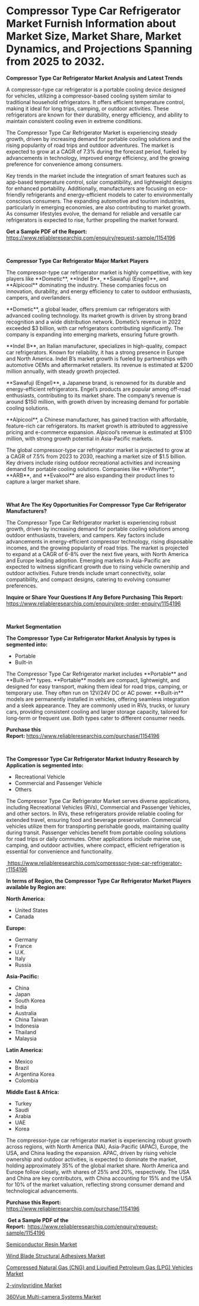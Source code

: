 <p><h1>Compressor Type Car Refrigerator Market Furnish Information about Market Size, Market Share, Market Dynamics, and Projections Spanning from 2025 to 2032.</h1></p><p><strong>Compressor Type Car Refrigerator Market Analysis and Latest Trends</strong></p>
<p><p>A compressor-type car refrigerator is a portable cooling device designed for vehicles, utilizing a compressor-based cooling system similar to traditional household refrigerators. It offers efficient temperature control, making it ideal for long trips, camping, or outdoor activities. These refrigerators are known for their durability, energy efficiency, and ability to maintain consistent cooling even in extreme conditions.</p><p>The Compressor Type Car Refrigerator Market is experiencing steady growth, driven by increasing demand for portable cooling solutions and the rising popularity of road trips and outdoor adventures. The market is expected to grow at a CAGR of 7.3% during the forecast period, fueled by advancements in technology, improved energy efficiency, and the growing preference for convenience among consumers.</p><p>Key trends in the market include the integration of smart features such as app-based temperature control, solar compatibility, and lightweight designs for enhanced portability. Additionally, manufacturers are focusing on eco-friendly refrigerants and energy-efficient models to cater to environmentally conscious consumers. The expanding automotive and tourism industries, particularly in emerging economies, are also contributing to market growth. As consumer lifestyles evolve, the demand for reliable and versatile car refrigerators is expected to rise, further propelling the market forward.</p></p>
<p><strong>Get a Sample PDF of the Report:&nbsp;</strong> <a href="https://www.reliableresearchiq.com/enquiry/request-sample/1154196?utm_campaign=1137&utm_medium=2&utm_source=Github&utm_content=ia&utm_term=24012025&utm_id=compressor-type-car-refrigerator">https://www.reliableresearchiq.com/enquiry/request-sample/1154196</a></p>
<p>&nbsp;</p>
<p><strong>Compressor Type Car Refrigerator Major Market Players</strong></p>
<p><p>The compressor-type car refrigerator market is highly competitive, with key players like **Dometic**, **Indel B**, **Sawafuji (Engel)**, and **Alpicool** dominating the industry. These companies focus on innovation, durability, and energy efficiency to cater to outdoor enthusiasts, campers, and overlanders.</p><p>**Dometic**, a global leader, offers premium car refrigerators with advanced cooling technology. Its market growth is driven by strong brand recognition and a wide distribution network. Dometic’s revenue in 2022 exceeded $3 billion, with car refrigerators contributing significantly. The company is expanding into emerging markets, ensuring future growth.</p><p>**Indel B**, an Italian manufacturer, specializes in high-quality, compact car refrigerators. Known for reliability, it has a strong presence in Europe and North America. Indel B’s market growth is fueled by partnerships with automotive OEMs and aftermarket retailers. Its revenue is estimated at $200 million annually, with steady growth projected.</p><p>**Sawafuji (Engel)**, a Japanese brand, is renowned for its durable and energy-efficient refrigerators. Engel’s products are popular among off-road enthusiasts, contributing to its market share. The company’s revenue is around $150 million, with growth driven by increasing demand for portable cooling solutions.</p><p>**Alpicool**, a Chinese manufacturer, has gained traction with affordable, feature-rich car refrigerators. Its market growth is attributed to aggressive pricing and e-commerce expansion. Alpicool’s revenue is estimated at $100 million, with strong growth potential in Asia-Pacific markets.</p><p>The global compressor-type car refrigerator market is projected to grow at a CAGR of 7.5% from 2023 to 2030, reaching a market size of $1.5 billion. Key drivers include rising outdoor recreational activities and increasing demand for portable cooling solutions. Companies like **Whynter**, **ARB**, and **Evakool** are also expanding their product lines to capture a larger market share.</p></p>
<p>&nbsp;</p>
<p><strong>What Are The Key Opportunities For Compressor Type Car Refrigerator Manufacturers?</strong></p>
<p><p>The Compressor Type Car Refrigerator market is experiencing robust growth, driven by increasing demand for portable cooling solutions among outdoor enthusiasts, travelers, and campers. Key factors include advancements in energy-efficient compressor technology, rising disposable incomes, and the growing popularity of road trips. The market is projected to expand at a CAGR of 6-8% over the next five years, with North America and Europe leading adoption. Emerging markets in Asia-Pacific are expected to witness significant growth due to rising vehicle ownership and outdoor activities. Future trends include smart connectivity, solar compatibility, and compact designs, catering to evolving consumer preferences.</p></p>
<p><strong>Inquire or Share Your Questions If Any Before Purchasing This Report:</strong> <a href="https://www.reliableresearchiq.com/enquiry/pre-order-enquiry/1154196?utm_campaign=1137&utm_medium=2&utm_source=Github&utm_content=ia&utm_term=24012025&utm_id=compressor-type-car-refrigerator">https://www.reliableresearchiq.com/enquiry/pre-order-enquiry/1154196</a></p>
<p>&nbsp;</p>
<p><strong>Market Segmentation</strong></p>
<p><strong>The Compressor Type Car Refrigerator Market Analysis by types is segmented into:</strong></p>
<p><ul><li>Portable</li><li>Built-in</li></ul></p>
<p><p>The Compressor Type Car Refrigerator market includes **Portable** and **Built-in** types. **Portable** models are compact, lightweight, and designed for easy transport, making them ideal for road trips, camping, or temporary use. They often run on 12V/24V DC or AC power. **Built-in** models are permanently installed in vehicles, offering seamless integration and a sleek appearance. They are commonly used in RVs, trucks, or luxury cars, providing consistent cooling and larger storage capacity, tailored for long-term or frequent use. Both types cater to different consumer needs.</p></p>
<p><strong>Purchase this Report:&nbsp;</strong><a href="https://www.reliableresearchiq.com/purchase/1154196?utm_campaign=1137&utm_medium=2&utm_source=Github&utm_content=ia&utm_term=24012025&utm_id=compressor-type-car-refrigerator">https://www.reliableresearchiq.com/purchase/1154196</a></p>
<p>&nbsp;</p>
<p><strong>The Compressor Type Car Refrigerator Market Industry Research by Application is segmented into:</strong></p>
<p><ul><li>Recreational Vehicle</li><li>Commercial and Passenger Vehicle</li><li>Others</li></ul></p>
<p><p>The Compressor Type Car Refrigerator Market serves diverse applications, including Recreational Vehicles (RVs), Commercial and Passenger Vehicles, and other sectors. In RVs, these refrigerators provide reliable cooling for extended travel, ensuring food and beverage preservation. Commercial vehicles utilize them for transporting perishable goods, maintaining quality during transit. Passenger vehicles benefit from portable cooling solutions for road trips or daily commutes. Other applications include marine use, camping, and outdoor activities, where compact, efficient refrigeration is essential for convenience and functionality.</p></p>
<p><a href="https://www.reliableresearchiq.com/compressor-type-car-refrigerator-r1154196?utm_campaign=1137&utm_medium=2&utm_source=Github&utm_content=ia&utm_term=24012025&utm_id=compressor-type-car-refrigerator">&nbsp;https://www.reliableresearchiq.com/compressor-type-car-refrigerator-r1154196</a></p>
<p><strong>In terms of Region, the Compressor Type Car Refrigerator Market Players available by Region are:</strong></p>
<p>
    <p> <strong> North America: </strong>
        <ul>
            <li>United States</li>
            <li>Canada</li>
        </ul>
        </p> 
    <p> <strong> Europe: </strong>
        <ul>
            <li>Germany</li>
            <li>France</li>
            <li>U.K.</li>
            <li>Italy</li>
            <li>Russia</li>
        </ul>
        </p> 
    <p> <strong> Asia-Pacific: </strong>
        <ul>
            <li>China</li>
            <li>Japan</li>
            <li>South Korea</li>
            <li>India</li>
            <li>Australia</li>
            <li>China Taiwan</li>
            <li>Indonesia</li>
            <li>Thailand</li>
            <li>Malaysia</li>
        </ul>
        </p> 
    <p> <strong> Latin America: </strong>
        <ul>
            <li>Mexico</li>
            <li>Brazil</li>
            <li>Argentina Korea</li>
            <li>Colombia</li>
        </ul>
        </p> 
    <p> <strong> Middle East & Africa: </strong>
        <ul>
            <li>Turkey</li>
            <li>Saudi</li>
            <li>Arabia</li>
            <li>UAE</li>
            <li>Korea</li>
        </ul>
    </p>
    </p>
<p><p>The compressor-type car refrigerator market is experiencing robust growth across regions, with North America (NA), Asia-Pacific (APAC), Europe, the USA, and China leading the expansion. APAC, driven by rising vehicle ownership and outdoor activities, is expected to dominate the market, holding approximately 35% of the global market share. North America and Europe follow closely, with shares of 25% and 20%, respectively. The USA and China are key contributors, with China accounting for 15% and the USA for 10% of the market valuation, reflecting strong consumer demand and technological advancements.</p></p>
<p><strong>Purchase this Report: </strong><a href="https://www.reliableresearchiq.com/purchase/1154196?utm_campaign=1137&utm_medium=2&utm_source=Github&utm_content=ia&utm_term=24012025&utm_id=compressor-type-car-refrigerator">https://www.reliableresearchiq.com/purchase/1154196</a></p>
<p>&nbsp;<strong>Get a Sample PDF of the Report:&nbsp;&nbsp;</strong><a href="https://www.reliableresearchiq.com/enquiry/request-sample/1154196?utm_campaign=1137&utm_medium=2&utm_source=Github&utm_content=ia&utm_term=24012025&utm_id=compressor-type-car-refrigerator">https://www.reliableresearchiq.com/enquiry/request-sample/1154196</a></p>
<p><strong></strong></p>
<p><p><a href="https://www.linkedin.com/pulse/success-formula-growing-semiconductor-resin-market-analysispromising-dmgaf?utm_campaign=1137&utm_medium=2&utm_source=Github&utm_content=ia&utm_term=24012025&utm_id=compressor-type-car-refrigerator">Semiconductor Resin Market</a></p><p><a href="https://www.linkedin.com/pulse/global-wind-blade-structural-adhesives-market-size-share-projected-fjlgf?utm_campaign=1137&utm_medium=2&utm_source=Github&utm_content=ia&utm_term=24012025&utm_id=compressor-type-car-refrigerator">Wind Blade Structural Adhesives Market</a></p><p><a href="https://github.com/raffadongraffadong/Market-Research-Report-List-1/blob/main/compressed-natural-gas-cng-and-liquified-petroleum-gas-lpg-vehicles-market.md?utm_campaign=1137&utm_medium=2&utm_source=Github&utm_content=ia&utm_term=24012025&utm_id=compressor-type-car-refrigerator">Compressed Natural Gas (CNG) and Liquified Petroleum Gas (LPG) Vehicles Market</a></p><p><a href="https://www.linkedin.com/pulse/projected-growth-2-vinylpyridine-market-size-scope-analysis-04xoe?utm_campaign=1137&utm_medium=2&utm_source=Github&utm_content=ia&utm_term=24012025&utm_id=compressor-type-car-refrigerator">2-vinylpyridine Market</a></p><p><a href="https://github.com/dolorespeddico90/Market-Research-Report-List-1/blob/main/360vue-multi-camera-systems-market.md?utm_campaign=1137&utm_medium=2&utm_source=Github&utm_content=ia&utm_term=24012025&utm_id=compressor-type-car-refrigerator">360Vue Multi-camera Systems Market</a></p></p>